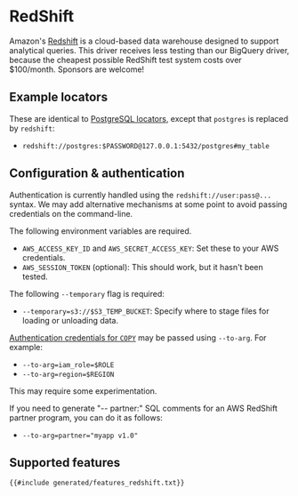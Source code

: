 # RedShift

Amazon's [Redshift](https://aws.amazon.com/redshift/) is a cloud-based data warehouse designed to support analytical queries. This driver receives less testing than our BigQuery driver, because the cheapest possible RedShift test system costs over \$100/month. Sponsors are welcome!

## Example locators

These are identical to [PostgreSQL locators](./postgres.html#example-locators), except that `postgres` is replaced by `redshift`:

- `redshift://postgres:$PASSWORD@127.0.0.1:5432/postgres#my_table`

## Configuration & authentication

Authentication is currently handled using the `redshift://user:pass@...` syntax. We may add alternative mechanisms at some point to avoid passing credentials on the command-line.

The following environment variables are required.

- `AWS_ACCESS_KEY_ID` and `AWS_SECRET_ACCESS_KEY`: Set these to your AWS credentials.
- `AWS_SESSION_TOKEN` (optional): This should work, but it hasn't been tested.

The following `--temporary` flag is required:

- `--temporary=s3://$S3_TEMP_BUCKET`: Specify where to stage files for loading or unloading data.

[Authentication credentials for `COPY`][copyauth] may be passed using `--to-arg`. For example:

- `--to-arg=iam_role=$ROLE`
- `--to-arg=region=$REGION`

This may require some experimentation.

If you need to generate "-- partner:" SQL comments for an AWS RedShift partner program, you can do it as follows:

- `--to-arg=partner="myapp v1.0"`

[copyauth]: https://docs.aws.amazon.com/redshift/latest/dg/loading-data-access-permissions.html

## Supported features

```txt
{{#include generated/features_redshift.txt}}
```
